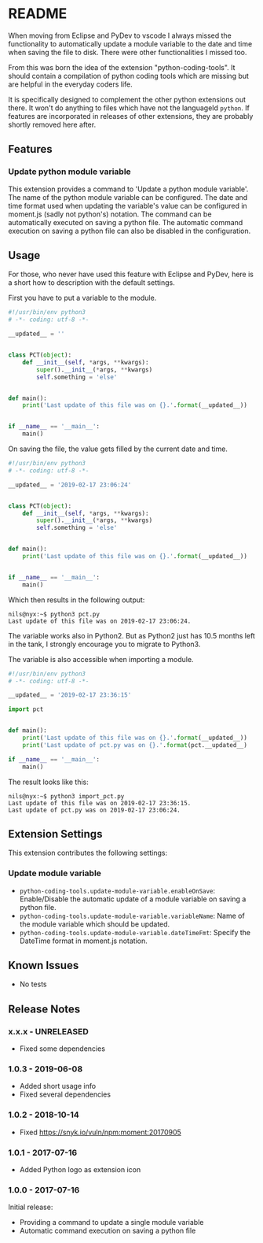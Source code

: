 # README

When moving from Eclipse and PyDev to vscode I always missed the functionality
to automatically update a module variable to the date and time when saving the
file to disk. There were other functionalities I missed too.

From this was born the idea of the extension "python-coding-tools". It should
contain a compilation of python coding tools which are missing but are helpful
in the everyday coders life.

It is specifically designed to complement the other python extensions out there.
It won't do anything to files which have not the languageId `python`. If
features are incorporated in releases of other extensions, they are probably
shortly removed here after.

## Features

### Update python module variable

This extension provides a command to 'Update a python module variable'. The name
of the python module variable can be configured. The date and time format used
when updating the variable's value can be configured in moment.js (sadly not
python's) notation. The command can be automatically executed on saving a python
file. The automatic command execution on saving a python file can also be
disabled in the configuration.

## Usage

For those, who never have used this feature with Eclipse and PyDev, here is a
short how to description with the default settings.

First you have to put a variable to the module.

```python
#!/usr/bin/env python3
# -*- coding: utf-8 -*-

__updated__ = ''


class PCT(object):
    def __init__(self, *args, **kwargs):
        super().__init__(*args, **kwargs)
        self.something = 'else'


def main():
    print('Last update of this file was on {}.'.format(__updated__))


if __name__ == '__main__':
    main()
```

On saving the file, the value gets filled by the current date and time.

```python
#!/usr/bin/env python3
# -*- coding: utf-8 -*-

__updated__ = '2019-02-17 23:06:24'


class PCT(object):
    def __init__(self, *args, **kwargs):
        super().__init__(*args, **kwargs)
        self.something = 'else'


def main():
    print('Last update of this file was on {}.'.format(__updated__))


if __name__ == '__main__':
    main()
```

Which then results in the following output:

```shell-session
nils@nyx:~$ python3 pct.py
Last update of this file was on 2019-02-17 23:06:24.
```

The variable works also in Python2. But as Python2 just has 10.5 months left in
the tank, I strongly encourage you to migrate to Python3.

The variable is also accessible when importing a module.

```python
#!/usr/bin/env python3
# -*- coding: utf-8 -*-

__updated__ = '2019-02-17 23:36:15'

import pct


def main():
    print('Last update of this file was on {}.'.format(__updated__))
    print('Last update of pct.py was on {}.'.format(pct.__updated__)

if __name__ == '__main__':
    main()
```

The result looks like this:

```shell-session
nils@nyx:~$ python3 import_pct.py
Last update of this file was on 2019-02-17 23:36:15.
Last update of pct.py was on 2019-02-17 23:06:24.
```

## Extension Settings

This extension contributes the following settings:

### Update module variable

* `python-coding-tools.update-module-variable.enableOnSave`: Enable/Disable the
  automatic update of a module variable on saving a python file.
* `python-coding-tools.update-module-variable.variableName`: Name of the module
  variable which should be updated.
* `python-coding-tools.update-module-variable.dateTimeFmt`: Specify the DateTime
  format in moment.js notation.

## Known Issues

* No tests

## Release Notes

### x.x.x - UNRELEASED

* Fixed some dependencies

### 1.0.3 - 2019-06-08

* Added short usage info
* Fixed several dependencies

### 1.0.2 - 2018-10-14

* Fixed <https://snyk.io/vuln/npm:moment:20170905>

### 1.0.1 - 2017-07-16

* Added Python logo as extension icon

### 1.0.0 - 2017-07-16

Initial release:

* Providing a command to update a single module variable
* Automatic command execution on saving a python file
